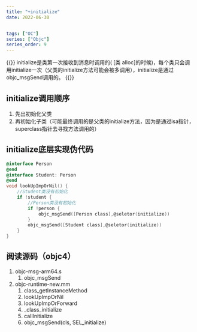 ```yaml
---
title: "+initialize"
date: 2022-06-30


tags: ["OC"]
series: ["Objc"]
series_order: 9
---
```


{{<alert>}}
initialize是类第一次接收到消息时调用的( [类 alloc]的时候)，每个类只会调用initialize一次（父类的initialize方法可能会被多调用），initialize是通过objc_msgSend调用的。
{{</alert>}}



## initialize调用顺序

1. 先出初始化父类
2. 再初始化子类（可能最终调用的是父类的initialize方法，因为是通过isa指针，superclass指针去寻找方法调用的）

## initialize底层实现伪代码

```objectivec
@interface Person
@end
@interface Student: Person
@end
void lookUpImpOrNil() {
    //Student类没有初始化
    if !student {
        //Person类没有初始化
        if !person {
            objc_msgSend([Person class],@seletor(initialize))
        }
        objc_msgSend([Student class],@seletor(initialize))
    }
}
```

## 阅读源码（objc4）

1. objc-msg-arm64.s
    1. objc_msgSend
2. objc-runtime-new.mm
    1. class_getInstanceMethod
    2. lookUpImpOrNil
    3. lookUpImpOrForward
    4. _class_initialize
    5. callInitialize
    6. objc_msgSend(cls, SEL_initialize)